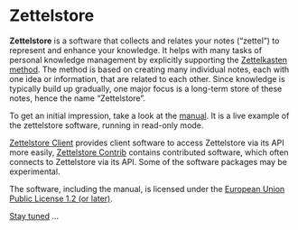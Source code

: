 # Zettelstore

**Zettelstore** is a software that collects and relates your notes
(&ldquo;zettel&rdquo;) to represent and enhance your knowledge. It helps with
many tasks of personal knowledge management by explicitly supporting the
[Zettelkasten method](https://en.wikipedia.org/wiki/Zettelkasten). The method
is based on creating many individual notes, each with one idea or information,
that are related to each other. Since knowledge is typically build up
gradually, one major focus is a long-term store of these notes, hence the name
&ldquo;Zettelstore&rdquo;.

To get an initial impression, take a look at the
[manual](https://zettelstore.de/manual/). It is a live example of the
zettelstore software, running in read-only mode.

[Zettelstore Client](https://zettelstore.de/client) provides client
software to access Zettelstore via its API more easily, [Zettelstore
Contrib](https://zettelstore.de/contrib) contains contributed software, which
often connects to Zettelstore via its API. Some of the software packages may be
experimental.

The software, including the manual, is licensed
under the [European Union Public License 1.2 (or
later)](https://zettelstore.de/home/file?name=LICENSE.txt&ci=trunk).

[Stay tuned](https://mastodon.social/tags/Zettelstore)&nbsp;&hellip;
